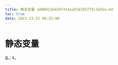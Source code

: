 ```yaml
---
title: 静态变量 e0960116d3df414aa554103775c3a55e.md
toc: true
date: 2021-12-22 09:25:00
---
```

# 静态变量

g_: s_